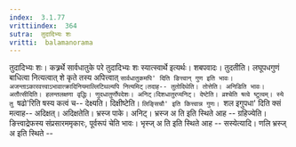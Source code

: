```yaml
---
index:  3.1.77
vrittiindex:  364
sutra:  तुदादिभ्यः शः
vritti:  balamanorama 
---
```


तुदादिभ्यः शः। कत्र्रर्थे सार्वधातुके परे तुदादिभ्यः शः स्यात्स्वार्थे इत्यर्थः। शबपवादः। तुदतीति। लघूपधगुणं बाधित्वा नित्यत्वात् शे कृते तस्य अपित्त्वात् `सार्वधातुकमपि' दिति ङित्त्वान् गुण इति भावः। अजन्ताऽकारवत्त्वाऽभावात्क्रादिनियमाल्लिटिथल्यपि नित्यमिट्।तदाह-- तुतोदिथेति। तोत्तेति। अनिडिति भावः। अतौत्सीदिति। हलन्तलक्षणा वृद्धिः। णुदधातुर्णोपदेशः। अनिट्।दिशधातुरप्यनिट्। देष्टेति। व्रश्चेति षत्वे ष्टुत्वम्। स्ये तु `षढो'रिति षस्य कत्वं च-- देक्ष्यति। दिक्षीष्टेति। `लिङ्सिचौ' इति कित्त्वान्न गुणः। `शल इगुपधा' दिति क्सं मत्वाह-- अदिक्षत्। अदिक्षतेति। भ्रस्ज पाके। अनिट्। भ्रस्ज अ ति इति स्थिते आह -- ग्रहिज्येति। ङित्त्वाद्रेफस्य संप्रसारममृकारः, पूर्वरूपं चेति भावः। भृस्ज् अ ति इति स्थिते आह -- सस्येत्यादि। णलि भ्रस्ज् अ इति स्थिते -- 

